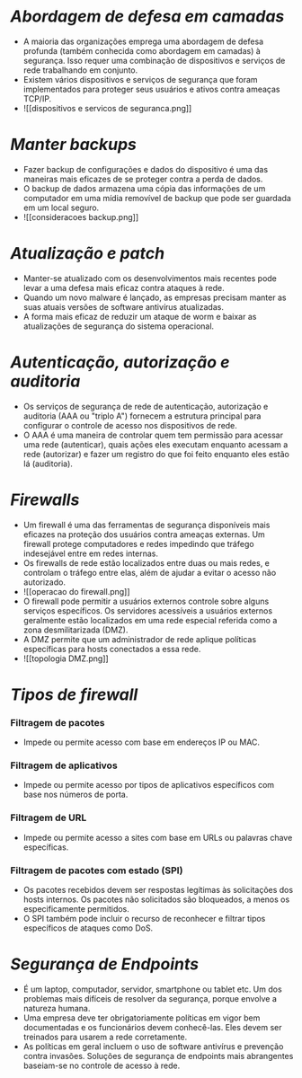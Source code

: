 # *Abordagem de defesa em camadas*

- A maioria das organizações emprega uma abordagem de defesa profunda (também conhecida como abordagem em camadas) à segurança. Isso requer uma combinação de dispositivos e serviços de rede trabalhando em conjunto.
- Existem vários dispositivos e serviços de segurança que foram implementados para proteger seus usuários e ativos contra ameaças TCP/IP.
- ![[dispositivos e servicos de seguranca.png]]

# *Manter backups*

- Fazer backup de configurações e dados do dispositivo é uma das maneiras mais eficazes de se proteger contra a perda de dados.
- O backup de dados armazena uma cópia das informações de um computador em uma mídia removível de backup que pode ser guardada em um local seguro.
- ![[consideracoes backup.png]]

# *Atualização e patch*

- Manter-se atualizado com os desenvolvimentos mais recentes pode levar a uma defesa mais eficaz contra ataques à rede. 
- Quando um novo malware é lançado, as empresas precisam manter as suas atuais versões de software antivírus atualizadas.
- A forma mais eficaz de reduzir um ataque de worm e baixar as atualizações de segurança do sistema operacional. 

# *Autenticação, autorização e auditoria*

- Os serviços de segurança de rede de autenticação, autorização e auditoria (AAA ou "triplo A") fornecem a estrutura principal para configurar o controle de acesso nos dispositivos de rede.
- O AAA é uma maneira de controlar quem tem permissão para acessar uma rede (autenticar), quais ações eles executam enquanto acessam a rede (autorizar) e fazer um registro do que foi feito enquanto eles estão lá (auditoria).

# *Firewalls*

- Um firewall é uma das ferramentas de segurança disponíveis mais eficazes na proteção dos usuários contra ameaças externas. Um firewall protege computadores e redes impedindo que tráfego indesejável entre em redes internas.
- Os firewalls de rede estão localizados entre duas ou mais redes, e controlam o tráfego entre elas, além de ajudar a evitar o acesso não autorizado.
- ![[operacao do firewall.png]]
- O firewall pode permitir a usuários externos controle sobre alguns serviços específicos. Os servidores acessíveis a usuários externos geralmente estão localizados em uma rede especial referida como a zona desmilitarizada (DMZ). 
- A DMZ permite que um administrador de rede aplique políticas específicas para hosts conectados a essa rede.
- ![[topologia DMZ.png]]

# *Tipos de firewall*

### **Filtragem de pacotes**

- Impede ou permite acesso com base em endereços IP ou MAC.

### **Filtragem de aplicativos**

- Impede ou permite acesso por tipos de aplicativos específicos com base nos números de porta. 

### **Filtragem de URL**

- Impede ou permite acesso a sites com base em URLs ou palavras chave específicas.

### **Filtragem de pacotes com estado (SPI)**

- Os pacotes recebidos devem ser respostas legítimas às solicitações dos hosts internos. Os pacotes não solicitados são bloqueados, a menos os especificamente permitidos. 
- O SPI também pode incluir o recurso de reconhecer e filtrar tipos específicos de ataques como DoS. 

# *Segurança de Endpoints*

- É um laptop, computador, servidor, smartphone ou tablet etc. Um dos problemas mais difíceis de resolver da segurança, porque envolve a natureza humana.
- Uma empresa deve ter obrigatoriamente políticas em vigor bem documentadas e os funcionários devem conhecê-las. Eles devem ser treinados para usarem a rede corretamente. 
- As políticas em geral incluem o uso de software antivírus e prevenção contra invasões. Soluções de segurança de endpoints mais abrangentes baseiam-se no controle de acesso à rede.